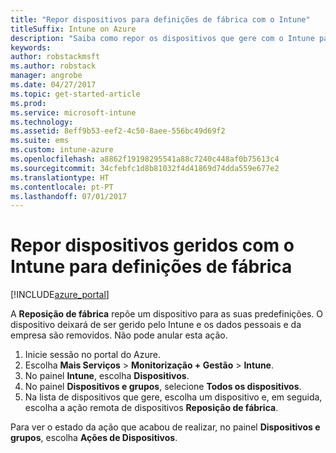 ```yaml
---
title: "Repor dispositivos para definições de fábrica com o Intune"
titleSuffix: Intune on Azure
description: "Saiba como repor os dispositivos que gere com o Intune para as definições de fábrica.\""
keywords: 
author: robstackmsft
ms.author: robstack
manager: angrobe
ms.date: 04/27/2017
ms.topic: get-started-article
ms.prod: 
ms.service: microsoft-intune
ms.technology: 
ms.assetid: 8eff9b53-eef2-4c50-8aee-556bc49d69f2
ms.suite: ems
ms.custom: intune-azure
ms.openlocfilehash: a8862f19198295541a88c7240c448af0b75613c4
ms.sourcegitcommit: 34cfebfc1d8b81032f4d41869d74dda559e677e2
ms.translationtype: HT
ms.contentlocale: pt-PT
ms.lasthandoff: 07/01/2017
---
```

# <a name="reset-intune-managed-devices-to-factory-settings"></a>Repor dispositivos geridos com o Intune para definições de fábrica


[!INCLUDE[azure_portal](./includes/azure_portal.md)]

A **Reposição de fábrica** repõe um dispositivo para as suas predefinições. O dispositivo deixará de ser gerido pelo Intune e os dados pessoais e da empresa são removidos. Não pode anular esta ação.

1. Inicie sessão no portal do Azure.
2. Escolha **Mais Serviços** > **Monitorização + Gestão** > **Intune**.
3. No painel **Intune**, escolha **Dispositivos**.
4. No painel **Dispositivos e grupos**, selecione **Todos os dispositivos**.
5. Na lista de dispositivos que gere, escolha um dispositivo e, em seguida, escolha a ação remota de dispositivos **Reposição de fábrica**.

Para ver o estado da ação que acabou de realizar, no painel **Dispositivos e grupos**, escolha **Ações de Dispositivos**.

